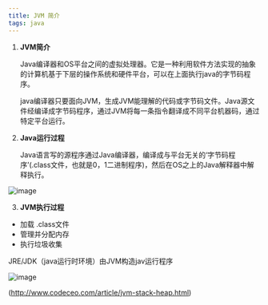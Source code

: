```yaml
---
title: JVM 简介
tags: java
---
```


1. **JVM简介**

   Java编译器和OS平台之间的虚拟处理器。它是一种利用软件方法实现的抽象的计算机基于下层的操作系统和硬件平台，可以在上面执行java的字节码程序。
   
   java编译器只要面向JVM，生成JVM能理解的代码或字节码文件。Java源文件经编译成字节码程序，通过JVM将每一条指令翻译成不同平台机器码，通过特定平台运行。

2. **Java运行过程**

    Java语言写的源程序通过Java编译器，编译成与平台无关的‘字节码程序’(.class文件，也就是0，1二进制程序)，然后在OS之上的Java解释器中解释执行。
    
![image](http://static.codeceo.com/images/2016/01/1b726d081f346f16cb0560acc4ecce54.png)

3. **JVM执行过程**
- 加载 .class文件
- 管理并分配内存
- 执行垃圾收集

JRE/JDK（java运行时环境）由JVM构造jav运行程序

![image](http://static.codeceo.com/images/2016/01/cea39daf1b007a3e53805874f4a7d12f.png)


(http://www.codeceo.com/article/jvm-stack-heap.html)